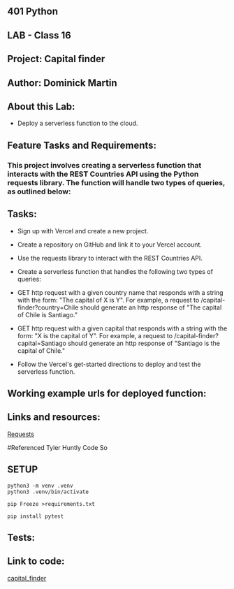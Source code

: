 ## 401 Python 
## LAB - Class 16
## Project: Capital finder
## Author: Dominick Martin 
## About this Lab:
- Deploy a serverless function to the cloud.



## Feature Tasks and Requirements:
### This project involves creating a serverless function that interacts with the REST Countries API using the Python requests library. The function will handle two types of queries, as outlined below:


## Tasks:
- Sign up with Vercel and create a new project.

- Create a repository on GitHub and link it to your Vercel account.

- Use the requests library to interact with the REST Countries API.

- Create a serverless function that handles the following two types of queries:

- GET http request with a given country name that responds with a string with the form: "The capital of X is Y". For example, a request to /capital-finder?country=Chile should generate an http response of "The capital of Chile is Santiago."

- GET http request with a given capital that responds with a string with the form: "X is the capital of Y". For example, a request to /capital-finder?capital=Santiago should generate an http response of "Santiago is the capital of Chile."

- Follow the Vercel's get-started directions to deploy and test the serverless function.


## Working example urls for deployed function:



## Links and resources:
[Requests](https://requests.readthedocs.io/en/latest/)

#Referenced Tyler Huntly Code So

## SETUP
```
python3 -m venv .venv
python3 .venv/bin/activate

pip Freeze >requirements.txt 

pip install pytest

``` 

## Tests:



## Link to code:
[capital_finder](/api_file/capital_finder.py)
